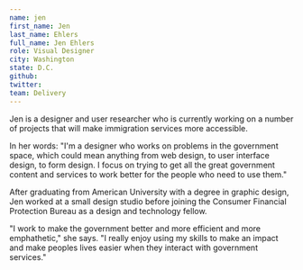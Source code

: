 ```yaml
---
name: jen
first_name: Jen
last_name: Ehlers
full_name: Jen Ehlers
role: Visual Designer
city: Washington
state: D.C.
github:
twitter:
team: Delivery
---
```


Jen is a designer and user researcher who is currently working on a number of projects that will make immigration services more accessible. 

In her words: "I'm a designer who works on problems in the government space, which could mean anything from web design, to user interface design, to form design. I focus on trying to get all the great government content and services to work better for the people who need to use them."

After graduating from American University with a degree in graphic design, Jen worked at a small design studio before joining the Consumer Financial Protection Bureau as a design and technology fellow.

"I work to make the government better and more efficient and more emphathetic," she says. "I really enjoy using my skills to make an impact and make peoples lives easier when they interact with government services."
